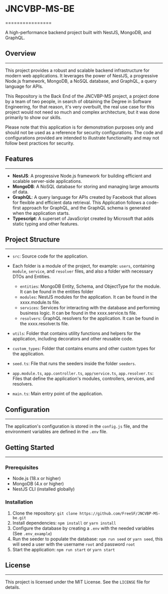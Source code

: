 # JNCVBP-MS-BE

================

A high-performance backend project built with NestJS, MongoDB, and GraphQL.

## Overview

---

This project provides a robust and scalable backend infrastructure for modern web applications. It leverages the power of NestJS, a progressive Node.js framework, MongoDB, a NoSQL database, and GraphQL, a query language for APIs.

This Repository is the Back End of the JNCVBP-MS project, a project done by a team of two people, in search of obtaining the Degree in Software Engineering, for that reason, it's very overbuilt, the real use case for this project would not need so much and complex architecture, but it was done primarily to show our skills.

Please note that this application is for demonstration purposes only and should not be used as a reference for security configurations. The code and configurations provided are intended to illustrate functionality and may not follow best practices for security.

## Features

---

- **NestJS**: A progressive Node.js framework for building efficient and scalable server-side applications.
- **MongoDB**: A NoSQL database for storing and managing large amounts of data.
- **GraphQL**: A query language for APIs created by Facebook that allows for flexible and efficient data retrieval. This Application follows a code-first approach for GraphQL, and the GraphQL schema is generated when the application starts.
- **Typescript**: A superset of JavaScript created by Microsoft that adds static typing and other features.

## Project Structure

---

- `src`: Source code for the application.

- Each folder is a module of the project, for example: `users`, containing `module`, `service`, and `resolver` files, and also a folder with necessary DTOs and Entities.

  - `entities`: MongoDB Entity, Schema, and ObjectType for the module. It can be found in the entities folder
  - `modules`: NestJS modules for the application. It can be found in the xxxx.module.ts file.
  - `services`: Services for interacting with the database and performing business logic. It can be found in the xxxx.service.ts file.
  - `resolvers`: GraphQL resolvers for the application. It can be found in the xxxx.resolver.ts file.

- `utils`: Folder that contains utility functions and helpers for the application, including decorators and other reusable code.
- `custom_types`: Folder that contains enums and other custom types for the application.
- `seed.ts`: File that runs the seeders inside the folder `seeders`.
- `app.module.ts`, `app.controller.ts`, `app/service.ts`, `app.resolver.ts`: Files that define the application's modules, controllers, services, and resolvers.
- `main.ts`: Main entry point of the application.

## Configuration

---

The application's configuration is stored in the `config.js` file, and the environment variables are defined in the `.env` file.

## Getting Started

---

### Prerequisites

- Node.js (18.x or higher)
- MongoDB (4.x or higher)
- NestJS CLI (installed globally)

### Installation

1. Clone the repository: `git clone https://github.com/FreeSF/JNCVBP-MS-be.git`
2. Install dependencies: `npm install` or `yarn install`
3. Configure the database by creating a `.env` with the needed variables (See `.env_example`)
4. Run the seeder to populate the database: `npm run seed` or `yarn seed`, this will seed a user with the username `root` and password `root`
5. Start the application: `npm run start` or `yarn start`

## License

---

This project is licensed under the MIT License. See the `LICENSE` file for details.
